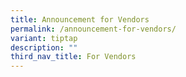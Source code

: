 ```yaml
---
title: Announcement for Vendors
permalink: /announcement-for-vendors/
variant: tiptap
description: ""
third_nav_title: For Vendors
---
```

